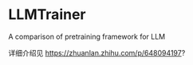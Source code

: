 # LLMTrainer
A comparison of pretraining framework for LLM

详细介绍见 https://zhuanlan.zhihu.com/p/648094197?
